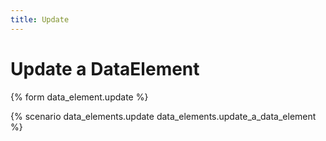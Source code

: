 ```yaml
---
title: Update
---
```


# Update a DataElement

{% form data_element.update %}

{% scenario data_elements.update data_elements.update_a_data_element %}
